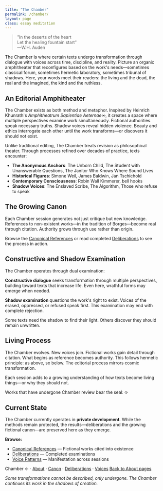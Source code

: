 ```yaml
---
title: "The Chamber"
permalink: /chamber/
layout: page
class: essay meditation
---
```


<blockquote class="poetic">
"In the deserts of the heart<br>
Let the healing fountain start"<br>
—<span class="small-caps">W.H. Auden</span>
</blockquote>

<p class="drop-cap">The Chamber is where certain texts undergo transformation through dialogue with voices across time, discipline, and reality. Picture an organic amphitheater that reconfigures based on the work's needs—sometimes classical forum, sometimes hermetic laboratory, sometimes tribunal of shadows. Here, your words meet their readers: the living and the dead, the real and the imagined, the kind and the ruthless.</p>

<div class="ornament philosophical"></div>

## An Editorial Amphitheater

The Chamber exists as both method and metaphor. Inspired by Heinrich Khunrath's *Amphitheatrum Sapientiae Aeternae*∞, it creates a space where multiple perspectives examine work simultaneously. Fictional authorities speak necessary truths. Shadow voices reveal hidden violence. Beauty and ethics interrogate each other until the work transforms—or discovers it should not exist.

Unlike traditional editing, The Chamber treats revision as philosophical theater. Through processes refined over decades of practice, texts encounter:

- **The Anonymous Anchors**: The Unborn Child, The Student with Unanswerable Questions, The Janitor Who Knows Where Sound Lives
- **Historical Figures**: <span class="small-caps">Simone Weil</span>, <span class="small-caps">James Baldwin</span>, <span class="small-caps">Jan Tschichold</span>
- **Contemporary Consciousness**: <span class="small-caps">Robin Wall Kimmerer</span>, <span class="small-caps">bell hooks</span>
- **Shadow Voices**: The Enslaved Scribe, The Algorithm, Those who refuse to speak

<div class="ornament section"></div>

## The Growing Canon

Each Chamber session generates not just critique but new knowledge. References to non-existent works—in the tradition of Borges—become real through citation. Authority grows through use rather than origin.

Browse the <a href="/chamber/canon/">Canonical References</a> or read completed <a href="/chamber/deliberations/">Deliberations</a> to see the process in action.

<div class="ornament personal"></div>

## Constructive and Shadow Examination

The Chamber operates through dual examination:

**Constructive dialogue** seeks transformation through multiple perspectives, building toward texts that increase life. Even here, wrathful forms may emerge when needed.

**Shadow examination** questions the work's right to exist. Voices of the erased, oppressed, or refused speak first. This examination may end with complete rejection.

Some texts need the shadow to find their light. Others discover they should remain unwritten.

<div class="ornament thought"></div>

## Living Process

The Chamber evolves. New voices join. Fictional works gain detail through citation. What begins as reference becomes authority. This follows hermetic principle: as above, so below. The editorial process mirrors cosmic transformation.

Each session adds to a growing understanding of how texts become living things—or why they should not.

Works that have undergone Chamber review bear the seal: ⟐

<div class="ornament philosophical"></div>

## Current State

The Chamber currently operates in **private development**. While the methods remain protected, the results—deliberations and the growing fictional canon—are preserved here as they emerge.

**Browse:**
- [Canonical References](/chamber/canon/) — Fictional works cited into existence
- [Deliberations](/chamber/deliberations/) — Completed examinations  
- [Voice Patterns](/chamber/voices/) — Manifestation across sessions

<nav class="chamber-enfilade">
  <span class="current">Chamber <span class="arrow">←</span></span>
  <span class="separator">·</span>
  <a href="/chamber/about/">About</a>
  <span class="separator">·</span>
  <a href="/chamber/canon/">Canon</a>
  <span class="separator">·</span>
  <a href="/chamber/deliberations/">Deliberations</a>
  <span class="separator">·</span>
  <a href="/chamber/voices/">Voices</a>
  <a href="/colophon/" class="back-to-about">Back to About pages</a>
</nav>

<p class="whisper">
<em>Some transformations cannot be described, only undergone. The Chamber continues its work in the shadows of creation.</em>
</p>